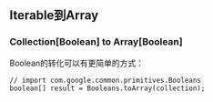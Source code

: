 ## Iterable到Array

<!-- toc -->

### Collection[Boolean] to Array[Boolean]

Boolean的转化可以有更简单的方式：

    // import com.google.common.primitives.Booleans
    boolean[] result = Booleans.toArray(collection);


